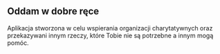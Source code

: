 ## Oddam w dobre ręce

Aplikacja stworzona w celu wspierania organizacji charytatywnych oraz przekazywani innym rzeczy, które Tobie nie są potrzebne a innym mogą pomóc.
